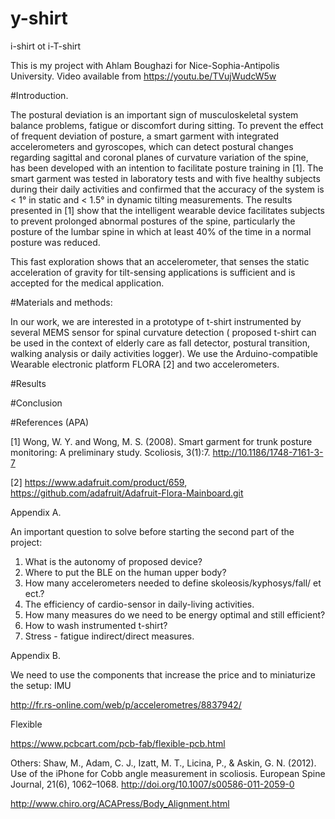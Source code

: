 # y-shirt

i-shirt ot i-T-shirt

This is my project with Ahlam Boughazi  for Nice-Sophia-Antipolis University.
Video available from https://youtu.be/TVujWudcW5w

#Introduction.

The postural deviation is an important sign of musculoskeletal system balance problems, fatigue or discomfort during sitting. To prevent the effect of frequent deviation of posture, a smart garment with integrated accelerometers and gyroscopes, which can detect postural changes regarding sagittal and coronal planes of curvature variation of the spine, has been developed with an intention to facilitate posture training in [1]. The smart garment was tested in laboratory tests and with five healthy subjects during their daily activities and confirmed that the accuracy of the system is < 1° in static and < 1.5° in dynamic tilting measurements. The results presented in [1] show that the intelligent wearable device facilitates subjects to prevent prolonged abnormal postures of the spine, particularly the posture of the lumbar spine in which at least 40% of the time in a normal posture was reduced.

This fast exploration shows that an accelerometer, that senses the static acceleration of gravity for tilt-sensing applications is sufficient and is accepted for the medical application.

#Materials and methods:

In our work, we are interested in a prototype of t-shirt instrumented by several MEMS sensor for spinal curvature detection ( proposed t-shirt can be used in the context of elderly care as fall detector, postural transition, walking analysis or daily activities logger).
We use the Arduino-compatible  Wearable electronic platform FLORA [2] and two accelerometers. 

#Results


#Conclusion



#References (APA)


[1] Wong, W. Y. and Wong, M. S. (2008). Smart garment for trunk posture monitoring: A preliminary study. Scoliosis, 3(1):7.
http://10.1186/1748-7161-3-7

[2] https://www.adafruit.com/product/659, https://github.com/adafruit/Adafruit-Flora-Mainboard.git

Appendix A.

An important question to solve before starting the second part of the project:
1. What is the autonomy of proposed device?
2. Where to put the BLE on the human upper body?
3. How many accelerometers needed to define skoleosis/kyphosys/fall/ et ect.?
4. The efficiency of cardio-sensor in daily-living activities.
5. How many measures do we need to be energy optimal and still efficient?
6. How to wash instrumented t-shirt?
7. Stress - fatigue indirect/direct measures.

Appendix B.

We need to use the components that increase the price and to miniaturize the setup:
IMU


http://fr.rs-online.com/web/p/accelerometres/8837942/

Flexible

https://www.pcbcart.com/pcb-fab/flexible-pcb.html

Others:
Shaw, M., Adam, C. J., Izatt, M. T., Licina, P., & Askin, G. N. (2012). Use of the iPhone for Cobb angle measurement in scoliosis. European Spine Journal, 21(6), 1062–1068. http://doi.org/10.1007/s00586-011-2059-0

http://www.chiro.org/ACAPress/Body_Alignment.html


